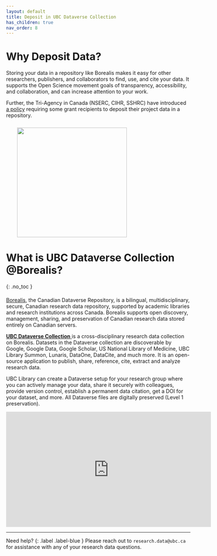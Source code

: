 ```yaml
---
layout: default
title: Deposit in UBC Dataverse Collection
has_children: true
nav_order: 8
---
```


# Why Deposit Data?

Storing your data in a repository like Borealis makes it easy for other researchers, publishers, and collaborators to find, use, and cite your data. It supports the Open Science movement goals of transparency, accessibility, and collaboration, and can increase attention to your work.

Further, the Tri-Agency in Canada (NSERC, CIHR, SSHRC) have introduced <a href="https://science.gc.ca/site/science/en/interagency-research-funding/policies-and-guidelines/research-data-management/tri-agency-research-data-management-policy" target="_blank">a policy</a> requiring some grant recipients to deposit their project data in a repository.

<p style="margin-top:25px;margin-left:30px">
<img src="figures/data.jpeg" width="300"/>
</p>


# What is UBC Dataverse Collection @Borealis?
{: .no_toc }

<p style="margin-top:20px"></p>

<a href="https://borealisdata.ca" target="_blank">Borealis</a>, the Canadian Dataverse Repository, is a bilingual, multidisciplinary, secure, Canadian research data repository, supported by academic libraries and research institutions across Canada. Borealis supports open discovery, management, sharing, and preservation of Canadian research data stored entirely on Canadian servers. 

<a href="https://borealisdata.ca/dataverse/ubc" target="_blank"><b>UBC Dataverse Collection</b> </a>is a cross-disciplinary research data collection on Borealis. Datasets in the Dataverse collection are discoverable by Google, Google Data, Google Scholar, US National Library of Medicine, UBC Library Summon, Lunaris, DataOne, DataCite, and much more. It is an open-source application to publish, share, reference, cite, extract and analyze research data. 

UBC Library can create a Dataverse setup for your research group where you can actively manage your data, share it securely with colleagues, provide version control, establish a permanent data citation, get a DOI for your dataset, and more. All Dataverse files are digitally preserved (Level 1 preservation).

<p style="margin-top:20px；margin-left:30px">
<iframe width="560" height="315" src="https://www.youtube.com/embed/avjAsnYVZrY" title="YouTube video player" frameborder="0" allow="accelerometer; autoplay; clipboard-write; encrypted-media; gyroscope; picture-in-picture; web-share" allowfullscreen></iframe>
</p>

---

Need help?
{: .label .label-blue }
  Please reach out to `research.data@ubc.ca` for assistance with any of your research data questions.


